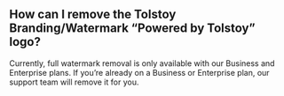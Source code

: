 ## How can I remove the Tolstoy Branding/Watermark  “Powered by Tolstoy” logo?

Currently, full watermark removal is only available with our Business and Enterprise plans. If you’re already on a Business or Enterprise plan, our support team will remove it for you.

